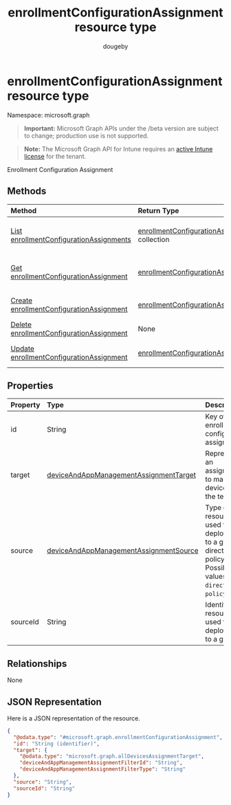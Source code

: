 ﻿---
title: "enrollmentConfigurationAssignment resource type"
description: "Enrollment Configuration Assignment"
author: "dougeby"
localization_priority: Normal
ms.prod: "intune"
doc_type: resourcePageType
---

# enrollmentConfigurationAssignment resource type

Namespace: microsoft.graph

> **Important:** Microsoft Graph APIs under the /beta version are subject to change; production use is not supported.

> **Note:** The Microsoft Graph API for Intune requires an [active Intune license](https://go.microsoft.com/fwlink/?linkid=839381) for the tenant.

Enrollment Configuration Assignment

## Methods

| Method                                                                                                           | Return Type                                                                                                         | Description                                                                                                                                                |
| :--------------------------------------------------------------------------------------------------------------- | :------------------------------------------------------------------------------------------------------------------ | :--------------------------------------------------------------------------------------------------------------------------------------------------------- |
| [List enrollmentConfigurationAssignments](../api/intune-onboarding-enrollmentconfigurationassignment-list.md)    | [enrollmentConfigurationAssignment](../resources/intune-onboarding-enrollmentconfigurationassignment.md) collection | List properties and relationships of the [enrollmentConfigurationAssignment](../resources/intune-onboarding-enrollmentconfigurationassignment.md) objects. |
| [Get enrollmentConfigurationAssignment](../api/intune-onboarding-enrollmentconfigurationassignment-get.md)       | [enrollmentConfigurationAssignment](../resources/intune-onboarding-enrollmentconfigurationassignment.md)            | Read properties and relationships of the [enrollmentConfigurationAssignment](../resources/intune-onboarding-enrollmentconfigurationassignment.md) object.  |
| [Create enrollmentConfigurationAssignment](../api/intune-onboarding-enrollmentconfigurationassignment-create.md) | [enrollmentConfigurationAssignment](../resources/intune-onboarding-enrollmentconfigurationassignment.md)            | Create a new [enrollmentConfigurationAssignment](../resources/intune-onboarding-enrollmentconfigurationassignment.md) object.                              |
| [Delete enrollmentConfigurationAssignment](../api/intune-onboarding-enrollmentconfigurationassignment-delete.md) | None                                                                                                                | Deletes a [enrollmentConfigurationAssignment](../resources/intune-onboarding-enrollmentconfigurationassignment.md).                                        |
| [Update enrollmentConfigurationAssignment](../api/intune-onboarding-enrollmentconfigurationassignment-update.md) | [enrollmentConfigurationAssignment](../resources/intune-onboarding-enrollmentconfigurationassignment.md)            | Update the properties of a [enrollmentConfigurationAssignment](../resources/intune-onboarding-enrollmentconfigurationassignment.md) object.                |

## Properties

| Property | Type                                                                                                           | Description                                                                                                        |
| :------- | :------------------------------------------------------------------------------------------------------------- | :----------------------------------------------------------------------------------------------------------------- |
| id       | String                                                                                                         | Key of the enrollment configuration assignment                                                                     |
| target   | [deviceAndAppManagementAssignmentTarget](../resources/intune-shared-deviceandappmanagementassignmenttarget.md) | Represents an assignment to managed devices in the tenant                                                          |
| source   | [deviceAndAppManagementAssignmentSource](../resources/intune-shared-deviceandappmanagementassignmentsource.md) | Type of resource used for deployment to a group, direct or policySet. Possible values are: `direct`, `policySets`. |
| sourceId | String                                                                                                         | Identifier for resource used for deployment to a group                                                             |

## Relationships

None

## JSON Representation

Here is a JSON representation of the resource.

<!-- {
  "blockType": "resource",
  "keyProperty": "id",
  "@odata.type": "microsoft.graph.enrollmentConfigurationAssignment"
}
-->

```json
{
  "@odata.type": "#microsoft.graph.enrollmentConfigurationAssignment",
  "id": "String (identifier)",
  "target": {
    "@odata.type": "microsoft.graph.allDevicesAssignmentTarget",
    "deviceAndAppManagementAssignmentFilterId": "String",
    "deviceAndAppManagementAssignmentFilterType": "String"
  },
  "source": "String",
  "sourceId": "String"
}
```
